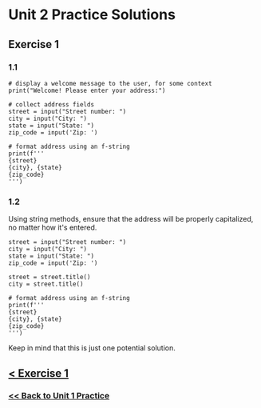 # Unit 2 Practice Solutions

## Exercise 1

### **1.1**

    # display a welcome message to the user, for some context
    print("Welcome! Please enter your address:")

    # collect address fields
    street = input("Street number: ")
    city = input("City: ")
    state = input("State: ")
    zip_code = input('Zip: ')

    # format address using an f-string
    print(f'''
    {street}
    {city}, {state}
    {zip_code}
    ''')

### **1.2**

Using string methods, ensure that the address will be properly capitalized, no matter how it's entered.

    street = input("Street number: ")
    city = input("City: ")
    state = input("State: ")
    zip_code = input('Zip: ')

    street = street.title()
    city = street.title()
    
    # format address using an f-string
    print(f'''
    {street}
    {city}, {state}
    {zip_code}
    ''')
    
Keep in mind that this is just one potential solution.

## [< Exercise 1](../exercise_1.md)

### [<< Back to Unit 1 Practice](/practice/unit_1/)
